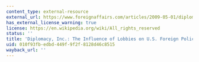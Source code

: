 ```yaml
---
content_type: external-resource
external_url: https://www.foreignaffairs.com/articles/2009-05-01/diplomacy-inc
has_external_license_warning: true
license: https://en.wikipedia.org/wiki/All_rights_reserved
status: ''
title: 'Diplomacy, Inc.: The Influence of Lobbies on U.S. Foreign Policy'
uid: 010f93fb-edbd-449f-9f2f-8128d46c8515
wayback_url: ''
---
```


